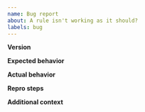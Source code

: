 ```yaml
---
name: Bug report
about: A rule isn't working as it should?
labels: bug
---
```


<!-- ✨ Thanks for reporting a bug! ➡️ Please don't ignore this template -->

**Version**
<!-- Specify version of plugin -->

**Expected behavior**
<!-- A clear and concise description of what you expected to happen. -->

**Actual behavior**
<!-- A clear and concise description of what the bug is. -->

**Repro steps**
<!-- Steps to reproduce the behavior:
1. Go to '...'
2. Click on '....'
3. Scroll down to '....'
4. See error -->

**Additional context**
<!-- Add any other context about the problem here, any screenshots to help explain your problem -->
